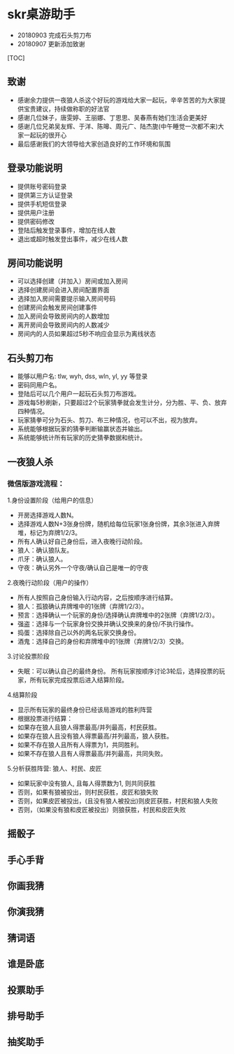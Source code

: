 # skr桌游助手

- 20180903 完成石头剪刀布
- 20180907 更新添加致谢

[TOC]

## 致谢

- 感谢余力提供一夜狼人杀这个好玩的游戏给大家一起玩，辛辛苦苦的为大家提供宝贵建议，持续做称职的好法官
- 感谢几位妹子，唐雯婷、王丽娜、丁思思、吴春燕有她们生活会更美好
- 感谢几位兄弟吴友辉、于洋、陈嗥、周元广、陆杰旎(中午睡觉一次都不来)大家一起玩的很开心
- 最后感谢我们的大领导给大家创造良好的工作环境和氛围

## 登录功能说明

- 提供账号密码登录
- 提供第三方认证登录
- 提供手机短信登录
- 提供用户注册
- 提供密码修改
- 登陆后触发登录事件，增加在线人数
- 退出或超时触发登出事件，减少在线人数

## 房间功能说明

- 可以选择创建（并加入）房间或加入房间
- 选择创建房间会进入房间配置界面
- 选择加入房间需要提示输入房间号码
- 创建房间会触发房间创建事件
- 加入房间会导致房间内的人数增加
- 离开房间会导致房间内的人数减少
- 房间内的人员如果超过5秒不响应会显示为离线状态

## 石头剪刀布

- 能够以用户名: tlw, wyh, dss, wln, yl, yy 等登录
- 密码同用户名。
- 登陆后可以几个用户一起玩石头剪刀布游戏。
- 游戏每5秒刷新，只要超过2个玩家猜拳就会发生计分，分为胜、平、负、放弃四种情况。
- 玩家猜拳可分为石头、剪刀、布三种情况，也可以不出，视为放弃。
- 系统能够根据玩家的猜拳判断输赢状态并输出。
- 系统能够统计所有玩家的历史猜拳数据和统计。

## 一夜狼人杀

### 微信版游戏流程：

1.身份设置阶段（给用户的信息）
- 开房选择游戏人数N。
- 选择游戏人数N+3张身份牌，随机给每位玩家1张身份牌，其余3张进入弃牌堆，标记为弃牌1/2/3。
- 所有人确认好自己身份后，进入夜晚行动阶段。
- 狼人：确认狼队友。
- 爪牙：确认狼人。
- 守夜：确认另外一个守夜/确认自己是唯一的守夜

2.夜晚行动阶段（用户的操作）
- 所有人按照自己身份输入行动内容，之后按顺序进行结算。
- 狼人：孤狼确认弃牌堆中的1张牌（弃牌1/2/3）。
- 预言：选择确认一个玩家的身份/选择确认弃牌堆中的2张牌（弃牌1/2/3）。
- 强盗：选择与一个玩家身份交换并确认交换来的身份/不执行操作。
- 捣蛋：选择除自己以外的两名玩家交换身份。
- 酒鬼：选择自己的身份和弃牌堆中的1张牌（弃牌1/2/3）交换。

3.讨论投票阶段
- 失眠：可以确认自己的最终身份。
所有玩家按顺序讨论3轮后，选择投票的玩家，所有玩家完成投票后进入结算阶段。

4.结算阶段
- 显示所有玩家的最终身份已经该局游戏的胜利阵营
- 根据投票进行结算：
- 如果存在狼人且狼人得票最高/并列最高，村民获胜。
- 如果存在狼人且没有狼人得票最高/并列最高，狼人获胜。
- 如果不存在狼人且所有人得票为1，共同胜利。
- 如果不存在狼人且有人得票最高/并列最高，共同失败。

5.分析获胜阵营: 狼人、村民、皮匠
- 如果玩家中没有狼人, 且每人得票数为1, 则共同获胜
- 否则，如果有狼被投出，则村民获胜，皮匠和狼失败
- 否则，如果皮匠被投出，(且没有狼人被投出)则皮匠获胜，村民和狼人失败
- 否则，（如果没有狼和皮匠被投出）则狼获胜，村民和皮匠失败

## 摇骰子

## 手心手背

## 你画我猜

## 你演我猜

## 猜词语

## 谁是卧底

## 投票助手

## 排号助手

## 抽奖助手
